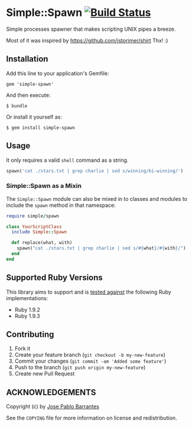 # Simple::Spawn [![Build Status](https://secure.travis-ci.org/jpablobr/simple-spawn.png?branch=master)][travis]

[travis]: http://travis-ci.org/jpablobr/simple-spawn

Simple processes spawner that makes scripting UNIX pipes a breeze.

Most of it was inspired by https://github.com/jstorimer/shirt Thx! :)

## Installation

Add this line to your application's Gemfile:

    gem 'simple-spawn'

And then execute:

    $ bundle

Or install it yourself as:

    $ gem install simple-spawn

## Usage

It only requires a valid `shell` command as a string.


```ruby
spawn('cat ./stars.txt | grep charlie | sed s/winning/bi-winning/')
```

### Simple::Spawn as a Mixin

The `Simple::Spawn` module can also be mixed in to classes and modules
to include the `spawn` method in that namespace:

```ruby
require simple/spawn

class YourScriptClass
  include Simple::Spawn

  def replace(what, with)
    spawn("cat ./stars.txt | grep charlie | sed s/#{what}/#{with}/")
  end
end
```

## <a name="versions"></a>Supported Ruby Versions
This library aims to support and is [tested against][travis] the
following Ruby implementations:

* Ruby 1.9.2
* Ruby 1.9.3

## Contributing

1. Fork it
2. Create your feature branch (`git checkout -b my-new-feature`)
3. Commit your changes (`git commit -am 'Added some feature'`)
4. Push to the branch (`git push origin my-new-feature`)
5. Create new Pull Request

## ACKNOWLEDGEMENTS

Copyright (c) by
[Jose Pablo Barrantes](http://jpablobr.com)

See the `COPYING` file for more information on license and redistribution.
